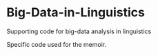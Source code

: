 # Big-Data-in-Linguistics
Supporting code for big-data analysis in linguistics


Specific code used for the memoir. 
